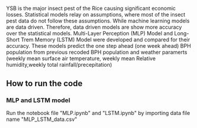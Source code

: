 # 
YSB is the major  insect pest of the Rice causing significant economic losses. Statistical models relay on assumptions, where most of the insect pest data do not follow these assumptions. While machine learning models are data driven. Therefore, data driven models are show more accuracy over the statistical models. Multi-Layer Perception (MLP) Model and Long-Short Trem Memory (LSTM) Model were developed and compared for their accuracy. These models predict the one step ahead (one week ahead) BPH population from previous recoded BPH population and weather paramerts (weekly mean surface air temperature, weekly mean Relative humidity,weekly total rainfall/precepitation)

## How to run the code

### MLP and LSTM model
Run the notebook file "MLP.ipynb" and "LSTM.ipynb" by importing data file name "MLP_LSTM_data.csv"
